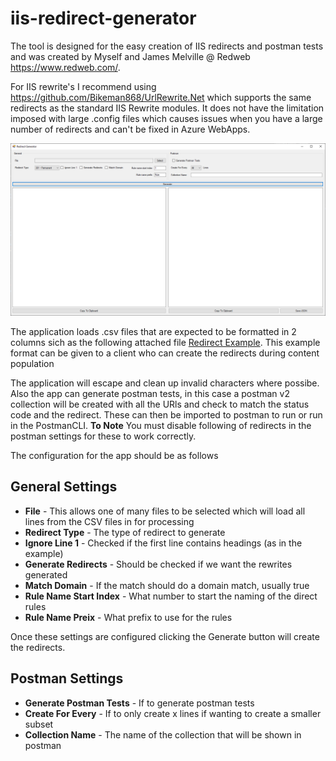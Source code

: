 # iis-redirect-generator

The tool is designed for the easy creation of IIS redirects and postman tests and was created by Myself and James Melville @ Redweb https://www.redweb.com/. 

For IIS rewrite's I recommend using https://github.com/Bikeman868/UrlRewrite.Net which supports the same redirects as the standard IIS Rewrite modules. It does not have the limitation imposed with large .config files which causes issues when you have a large number of redirects and can't be fixed in Azure WebApps.

![Application](Docs/app.png)

The application loads .csv files that are expected to be formatted in 2 columns sich as the following attached file [Redirect Example](Docs/Book1.csv). This example format can be given to a client who can create the redirects during content population

The application will escape and clean up invalid characters where possibe. Also the app can generate postman tests, in this case a postman v2 collection will be created with all the URls and check to match the status code and the redirect. These can then be imported to postman to run or run in the PostmanCLI. **To Note** You must disable following of redirects in the postman settings for these to work correctly.

The configuration for the app should be as follows

## General Settings

- **File** - This allows one of many files to be selected which will load all lines from the CSV files in for processing
- **Redirect Type** - The type of redirect to generate
- **Ignore Line 1** - Checked if the first line contains headings (as in the example)
- **Generate Redirects** - Should be checked if we want the rewrites generated
- **Match Domain** - If the match should do a domain match, usually true
- **Rule Name Start Index** - What number to start the naming of the direct rules
- **Rule Name Preix** - What prefix to use for the rules

Once these settings are configured clicking the Generate button will create the redirects.

## Postman Settings

- **Generate Postman Tests** - If to generate postman tests
- **Create For Every** - If to only create x lines if wanting to create a smaller subset
- **Collection Name** - The name of the collection that will be shown in postman
